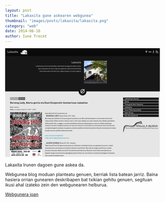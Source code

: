 ```yaml
---
layout: post
title: "Lakaxita gune askearen webgunea"
thumbnail: "images/posts/lakaxita/lakaxita.png"
category: "web"
date: 2014-06-16
author: Iune Trecet
---
```


<img src="/images/posts/lakaxita/lakaxita.jpg" alt="lakaxita">

Lakaxita Irunen dagoen gune askea da.

Webgunea blog moduan planteatu genuen, berriak lista batean jarriz. Baina hasiera orrian gunearen deskribapen bat
txikian gehitu genuen, segituan ikusi ahal izateko zein den webgunearen helburua.

<a class="goProject {{ page.category }}" href="https://lakaxita.eus">Webgunera joan</a>

